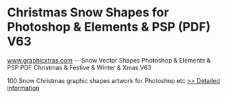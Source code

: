 # Christmas Snow Shapes for Photoshop & Elements & PSP (PDF) V63
www.graphicxtras.com -- Snow Vector Shapes Photoshop & Elements & PSP PDF Christmas & Festive & Winter & Xmas V63

100 Snow Christmas graphic shapes artwork for Photoshop etc
[>> Detailed information](https://secure.shareit.com/shareit/product.html?productid=300486328&affiliateid=200057808)
